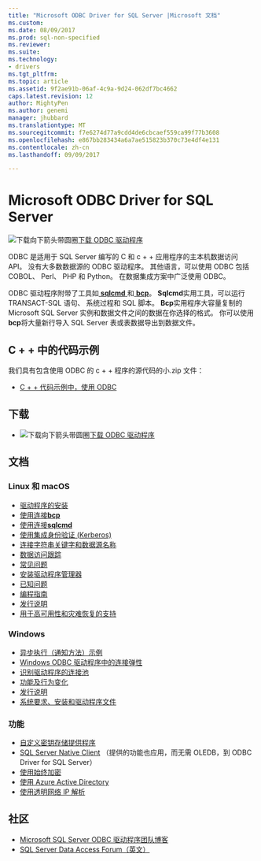 ```yaml
---
title: "Microsoft ODBC Driver for SQL Server |Microsoft 文档"
ms.custom: 
ms.date: 08/09/2017
ms.prod: sql-non-specified
ms.reviewer: 
ms.suite: 
ms.technology:
- drivers
ms.tgt_pltfrm: 
ms.topic: article
ms.assetid: 9f2ae91b-06af-4c9a-9d24-062df7bc4662
caps.latest.revision: 12
author: MightyPen
ms.author: genemi
manager: jhubbard
ms.translationtype: MT
ms.sourcegitcommit: f7e6274d77a9cdd4de6cbcaef559ca99f77b3608
ms.openlocfilehash: e867bb283434a6a7ae515823b370c73e4df4e131
ms.contentlocale: zh-cn
ms.lasthandoff: 09/09/2017

---
```

# <a name="microsoft-odbc-driver-for-sql-server"></a>Microsoft ODBC Driver for SQL Server

![下载向下箭头带圆圈](../../ssdt/media/download.png)[下载 ODBC 驱动程序](../sql-connection-libraries.md#anchor-20-drivers-relational-access)

ODBC 是适用于 SQL Server 编写的 C 和 c + + 应用程序的主本机数据访问 API。 没有大多数数据源的 ODBC 驱动程序。 其他语言，可以使用 ODBC 包括 COBOL、 Perl、 PHP 和 Python。 在数据集成方案中广泛使用 ODBC。

ODBC 驱动程序附带了工具如[ **sqlcmd** ](https://msdn.microsoft.com/library/ms162773.aspx)和[ **bcp**](https://msdn.microsoft.com/library/ms162802.aspx)。 **Sqlcmd**实用工具，可以运行 TRANSACT-SQL 语句、 系统过程和 SQL 脚本。 **Bcp**实用程序大容量复制的 Microsoft SQL Server 实例和数据文件之间的数据在你选择的格式。 你可以使用**bcp**将大量新行导入 SQL Server 表或表数据导出到数据文件。  

## <a name="code-example-in-c"></a>C + + 中的代码示例

我们具有包含使用 ODBC 的 c + + 程序的源代码的小.zip 文件：

- [C + + 代码示例中，使用 ODBC](../../odbc/reference/sample-odbc-program.md)

## <a name="download"></a>下载

- ![下载向下箭头带圆圈](../../ssdt/media/download.png)[下载 ODBC 驱动程序](../sql-connection-libraries.md#anchor-20-drivers-relational-access)

## <a name="documentation"></a>文档  

### <a name="linux-and-macos"></a>Linux 和 macOS

- [驱动程序的安装](../../connect/odbc/linux-mac/installing-the-microsoft-odbc-driver-for-sql-server.md)
- [使用连接**bcp**](../../connect/odbc/linux-mac/connecting-with-bcp.md)
- [使用连接**sqlcmd**](../../connect/odbc/linux-mac/connecting-with-sqlcmd.md)
- [使用集成身份验证 (Kerberos)](../../connect/odbc/linux-mac/using-integrated-authentication.md)
- [连接字符串关键字和数据源名称](../../connect/odbc/linux-mac/connection-string-keywords-and-data-source-names-dsns.md)
- [数据访问跟踪](../../connect/odbc/linux-mac/data-access-tracing-with-the-odbc-driver-on-linux.md)
- [常见问题](../../connect/odbc/linux-mac/frequently-asked-questions-faq-for-odbc-linux.md)
- [安装驱动程序管理器](../../connect/odbc/linux-mac/installing-the-driver-manager.md)
- [已知问题](../../connect/odbc/linux-mac/known-issues-in-this-version-of-the-driver.md)
- [编程指南](../../connect/odbc/linux-mac/programming-guidelines.md)
- [发行说明](../../connect/odbc/linux-mac/release-notes.md)
- [用于高可用性和灾难恢复的支持](../../connect/odbc/linux-mac/odbc-driver-on-linux-support-for-high-availability-disaster-recovery.md)

### <a name="windows"></a>Windows

- [异步执行（通知方法）示例](../../connect/odbc/windows/asynchronous-execution-notification-method-sample.md)
- [Windows ODBC 驱动程序中的连接弹性](../../connect/odbc/windows/connection-resiliency-in-the-windows-odbc-driver.md)
- [识别驱动程序的连接池](../../connect/odbc/windows/driver-aware-connection-pooling-in-the-odbc-driver-for-sql-server.md)
- [功能及行为变化](../../connect/odbc/windows/features-of-the-microsoft-odbc-driver-for-sql-server-on-windows.md)
- [发行说明](../../connect/odbc/windows/release-notes.md)
- [系统要求、安装和驱动程序文件](../../connect/odbc/windows/system-requirements-installation-and-driver-files.md)

### <a name="features"></a>功能

- [自定义密钥存储提供程序](../../connect/odbc/custom-keystore-providers.md)
- [SQL Server Native Client](../../relational-databases/native-client/features/sql-server-native-client-features.md) （提供的功能也应用，而无需 OLEDB，到 ODBC Driver for SQL Server）
- [使用始终加密](../../connect/odbc/using-always-encrypted-with-the-odbc-driver.md)
- [使用 Azure Active Directory](../../connect/odbc/using-azure-active-directory.md)
- [使用透明网络 IP 解析](../../connect/odbc/using-transparent-network-ip-resolution.md)

## <a name="community"></a>社区  
- [Microsoft SQL Server ODBC 驱动程序团队博客](http://blogs.msdn.com/sqlnativeclient/default.aspx)  
- [SQL Server Data Access Forum（英文）](http://social.technet.microsoft.com/Forums/en/sqldataaccess/threads)  

